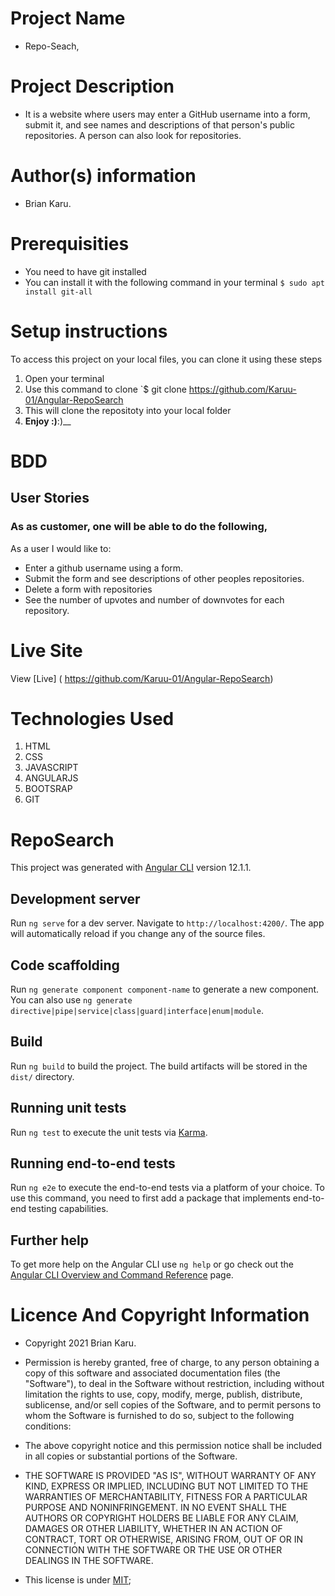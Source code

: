 # Project Name
 - Repo-Seach,

# Project Description
 - It is a website where users may enter a GitHub username into a form, submit it, and see names and descriptions of that person's public repositories. A person can also look for repositories. 

# Author(s) information
 - Brian Karu.

# Prerequisities
 - You need to have git installed
 - You can install it with the following command in your terminal
`$ sudo apt install git-all`

# Setup instructions
To access this project on your local files, you can clone it using these steps
1. Open your terminal
1. Use this command to clone `$ git clone
 https://github.com/Karuu-01/Angular-RepoSearch
1. This will clone the repositoty into your local folder
1. __Enjoy :)__:)__

# BDD
## User Stories 
### As as customer, one will be able to do the following,
 As a user I would like to:

  - Enter a github username using a form.
  - Submit the form and see descriptions of other peoples repositories.
  - Delete a form with repositories
  - See the number of upvotes and number of downvotes for each repository.

# Live Site
View [Live] ( https://github.com/Karuu-01/Angular-RepoSearch)

# Technologies Used
1. HTML
1. CSS
1. JAVASCRIPT
1. ANGULARJS
1. BOOTSRAP
1. GIT

# RepoSearch

This project was generated with [Angular CLI](https://github.com/angular/angular-cli) version 12.1.1.

## Development server

Run `ng serve` for a dev server. Navigate to `http://localhost:4200/`. The app will automatically reload if you change any of the source files.

## Code scaffolding

Run `ng generate component component-name` to generate a new component. You can also use `ng generate directive|pipe|service|class|guard|interface|enum|module`.

## Build

Run `ng build` to build the project. The build artifacts will be stored in the `dist/` directory.

## Running unit tests

Run `ng test` to execute the unit tests via [Karma](https://karma-runner.github.io).

## Running end-to-end tests

Run `ng e2e` to execute the end-to-end tests via a platform of your choice. To use this command, you need to first add a package that implements end-to-end testing capabilities.

## Further help

To get more help on the Angular CLI use `ng help` or go check out the [Angular CLI Overview and Command Reference](https://angular.io/cli) page.

# Licence And Copyright Information
 - Copyright 2021 Brian Karu.

 - Permission is hereby granted, free of charge, to any person obtaining a copy of this software and associated documentation files (the "Software"), to deal in the Software without restriction, including without limitation the rights to use, copy, modify, merge, publish, distribute, sublicense, and/or sell copies of the Software, and to permit persons to whom the Software is furnished to do so, subject to the following conditions:

 - The above copyright notice and this permission notice shall be included in all copies or substantial portions of the Software.

 - THE SOFTWARE IS PROVIDED "AS IS", WITHOUT WARRANTY OF ANY KIND, EXPRESS OR IMPLIED, INCLUDING BUT NOT LIMITED TO THE WARRANTIES OF MERCHANTABILITY, FITNESS FOR A PARTICULAR PURPOSE AND NONINFRINGEMENT. IN NO EVENT SHALL THE AUTHORS OR COPYRIGHT HOLDERS BE LIABLE FOR ANY CLAIM, DAMAGES OR OTHER LIABILITY, WHETHER IN AN ACTION OF CONTRACT, TORT OR OTHERWISE, ARISING FROM, OUT OF OR IN CONNECTION WITH THE SOFTWARE OR THE USE OR OTHER DEALINGS IN THE SOFTWARE.
 - This license is under [MIT](license);
